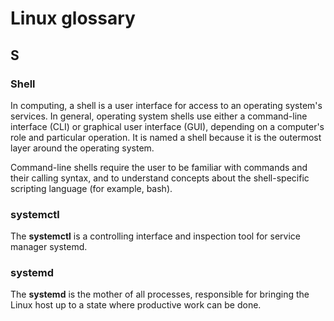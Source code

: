 # Linux glossary

## S

### Shell

In computing, a shell is a user interface for access to an operating system's services. In general, operating system shells use either a command-line interface (CLI) or graphical user interface (GUI), depending on a computer's role and particular operation. It is named a shell because it is the outermost layer around the operating system.

Command-line shells require the user to be familiar with commands and their calling syntax, and to understand concepts about the shell-specific scripting language (for example, bash).

### systemctl

The **systemctl** is a controlling interface and inspection tool for service manager systemd.

### systemd

The **systemd** is the mother of all processes, responsible for bringing the Linux host up to a state where productive work can be done.
